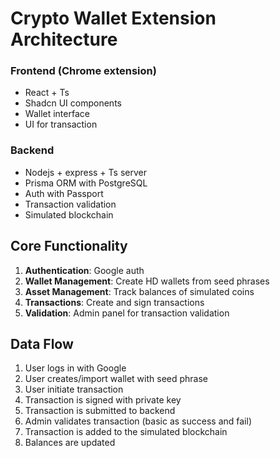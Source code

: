 # Crypto Wallet Extension Architecture

### Frontend (Chrome extension)
- React + Ts
- Shadcn UI components
- Wallet interface
- UI for transaction

### Backend
- Nodejs + express + Ts server
- Prisma ORM with PostgreSQL
- Auth with Passport
- Transaction validation
- Simulated blockchain

## Core Functionality
1. **Authentication**: Google auth
2. **Wallet Management**: Create HD wallets from seed phrases
3. **Asset Management**: Track balances of simulated coins
4. **Transactions**: Create and sign transactions
5. **Validation**: Admin panel for transaction validation

## Data Flow
1. User logs in with Google
2. User creates/import wallet with seed phrase
3. User initiate transaction
4. Transaction is signed with private key
5. Transaction is submitted to backend
6. Admin validates transaction (basic as success and fail)
7. Transaction is added to the simulated blockchain
8. Balances are updated